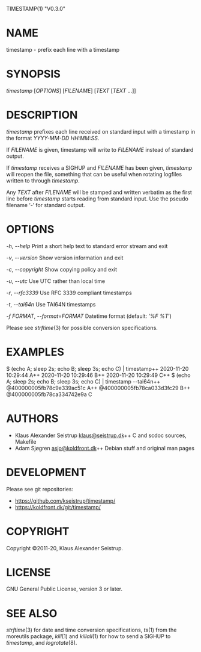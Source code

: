 TIMESTAMP(1)	"V0.3.0"

# NAME

timestamp - prefix each line with a timestamp

# SYNOPSIS

*timestamp* [_OPTIONS_] [_FILENAME_] [_TEXT_ [_TEXT_ …]]

# DESCRIPTION

*timestamp* prefixes each line received on standard input with a
timestamp in the format _YYYY-MM-DD HH:MM:SS_.

If _FILENAME_ is given, timestamp will write to _FILENAME_ instead
of standard output.

If *timestamp* receives a SIGHUP and _FILENAME_ has been given, *timestamp*
will reopen the file, something that can be useful when rotating logfiles
written to through  *timestamp*.

Any _TEXT_ after _FILENAME_ will be stamped and written verbatim as
the first line before *timestamp* starts reading from standard
input. Use the pseudo filename ‘_-_’ for standard output.

# OPTIONS

*-h*, *--help*
	Print a short help text to standard error stream and exit

*-v*, *--version*
	Show version information and exit

*-c*, *--copyright*
	Show copying policy and exit

*-u*, *--utc*
	Use UTC rather than local time

*-r*, *--rfc3339*
	Use RFC 3339 compliant timestamps

*-t*, *--tai64n*
	Use TAI64N timestamps

*-f* _FORMAT_, *--format*=_FORMAT_
	Datetime format (default: ’_%F %T_’)

Please see *strftime*(3) for possible conversion specifications.

# EXAMPLES

$ (echo A; sleep 2s; echo B; sleep 3s; echo C) | timestamp++
2020-11-20 10:29:44	A++
2020-11-20 10:29:46	B++
2020-11-20 10:29:49	C++
$ (echo A; sleep 2s; echo B; sleep 3s; echo C) | timestamp --tai64n++
@400000005fb78c9e339ac51c	A++
@400000005fb78ca033d3fc29	B++
@400000005fb78ca334742e9a	C

# AUTHORS

- Klaus Alexander Seistrup <klaus@seistrup.dk>++
C and scdoc sources, Makefile
- Adam Sjøgren <asjo@koldfront.dk>++
Debian stuff and original man pages

# DEVELOPMENT

Please see git repositories:

- https://github.com/kseistrup/timestamp/
- https://koldfront.dk/git/timestamp/

# COPYRIGHT

Copyright ©2011-20, Klaus Alexander Seistrup.

# LICENSE

GNU General Public License, version 3 or later.

# SEE ALSO

*strftime*(3) for date and time conversion specifications,
*ts*(1) from the moreutils package,
*kill*(1) and *killall*(1) for how to send a SIGHUP to *timestamp*,
and *logrotate*(8).
